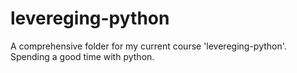 # levereging-python

A comprehensive folder for my current course 'levereging-python'. Spending a good time with python.
